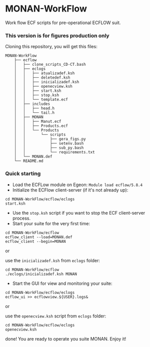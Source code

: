 
# MONAN-WorkFlow
Work flow ECF scripts for pre-operational ECFLOW suit.

### This version is for figures production only

Cloning this repository, you will get this files:

~~~
MONAN-WorkFlow
    ├── ecflow
    │   ├── clone_scripts_CD-CT.bash
    │   ├── eclogs
    │   │   ├── atualizadef.ksh
    │   │   ├── deletedef.ksh
    │   │   ├── inicializadef.ksh
    │   │   ├── openecview.ksh
    │   │   ├── start.ksh
    │   │   ├── stop.ksh
    │   │   └── template.ecf
    │   ├── includes
    │   │   ├── head.h
    │   │   └── tail.h
    │   ├── MONAN
    │   │   ├── Manut.ecf
    │   │   ├── Products.ecf
    │   │   └── Products
    │   │       └── scripts
    │   │           ├── gera_figs.py
    │   │           ├── setenv.bash
    │   │           ├── sub_py.bash
    │   │           └── requirements.txt
    │   └── MONAN.def
    └── README.md
~~~

### Quick starting 

- Load the ECFLow module on Egeon: `Module load ecflow/5.8.4`
- Initialize the ECFlow client-server (if it's not already up):
~~~
cd MONAN-WorkFlow/ecflow/eclogs
start.ksh
~~~
- Use the `stop.ksh` script if you want to stop the ECF client-server process.
- Start your suite for the very first time:
~~~
cd MONAN-WorkFlow/ecflow
ecflow_client --load=MONAN.def
ecflow_client --begin=MONAN
~~~
or

use the `inicializadef.ksh` from `eclogs` folder:
~~~
cd MONAN-WorkFlow/ecflow
./eclogs/inicializadef.ksh MONAN
~~~

- Start the GUI for view and monitoring your suite:
~~~
cd MONAN-WorkFlow/ecflow/eclogs
ecflow_ui >> ecflowview.${USER}.logs&
~~~
or

use the `openecview.ksh` script from `eclogs` folder:
~~~
cd MONAN-WorkFlow/ecflow/eclogs
openecview.ksh
~~~

done! You are ready to operate you suite MONAN. Enjoy it! 

